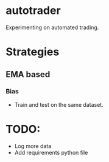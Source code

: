 # autotrader

Experimenting on automated trading.

# Strategies

## EMA based

### Bias
 
- Train and test on the same dataset.

# TODO:

- Log more data
- Add requirements python file
